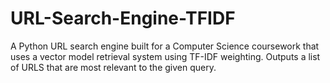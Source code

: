 # URL-Search-Engine-TFIDF
A Python URL search engine built for a Computer Science coursework that uses a vector model retrieval system using TF-IDF weighting. Outputs a list of URLS that are most relevant to the given query.
